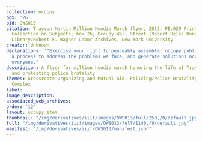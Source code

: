 ```yaml
---
collection: occupy
box: '26'
pid: OWS013
citation: Trayvon Martin Million Hoodie March flyer, 2012; PE.029 Printed Ephemera
  Collection on Subjects; box 26; Occupy Wall Street (Robert Reiss Donation); Tamiment
  Library/Robert F. Wagner Labor Archives, New York University
creator: Unknown
declarations: '"Exercise your right to peaceably assemble; occupy public space;  create
  a process to address the problems we face, and generate solutions accessible to
  everyone."'
description: A flyer for million hoodie march honoring the life of Trayvon Martin
  and protesting police brutality
themes: Grassroots Organizing and Mutual Aid; Policing/Police Brutality, Prison Industrial
  Complex
label:
image_description:
associated_web_archives:
order: '12'
layout: occupy_item
thumbnail: "/img/derivatives/iiif/images/OWS013/full/250,/0/default.jpg"
full: "/img/derivatives/iiif/images/OWS013/full/1140,/0/default.jpg"
manifest: "/img/derivatives/iiif/OWS013/manifest.json"
---
```

